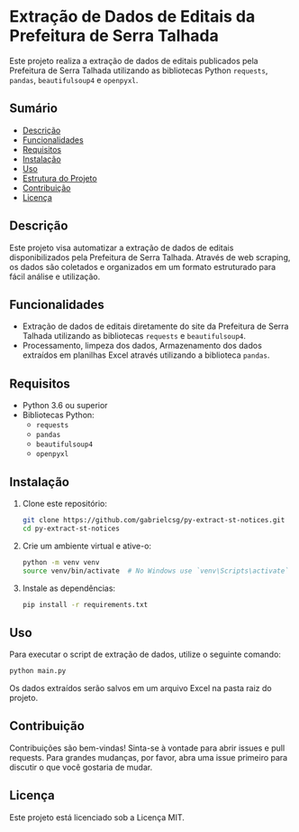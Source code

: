 # Extração de Dados de Editais da Prefeitura de Serra Talhada

Este projeto realiza a extração de dados de editais publicados pela Prefeitura de Serra Talhada utilizando as bibliotecas Python `requests`, `pandas`, `beautifulsoup4` e `openpyxl`.

## Sumário

- [Descrição](#descrição)
- [Funcionalidades](#funcionalidades)
- [Requisitos](#requisitos)
- [Instalação](#instalação)
- [Uso](#uso)
- [Estrutura do Projeto](#estrutura-do-projeto)
- [Contribuição](#contribuição)
- [Licença](#licença)

## Descrição

Este projeto visa automatizar a extração de dados de editais disponibilizados pela Prefeitura de Serra Talhada. Através de web scraping, os dados são coletados e organizados em um formato estruturado para fácil análise e utilização.

## Funcionalidades

- Extração de dados de editais diretamente do site da Prefeitura de Serra Talhada utilizando as bibliotecas `requests` e `beautifulsoup4`.
- Processamento, limpeza dos dados, Armazenamento dos dados extraídos em planilhas Excel através utilizando a biblioteca `pandas`.

## Requisitos

- Python 3.6 ou superior
- Bibliotecas Python:
  - `requests`
  - `pandas`
  - `beautifulsoup4`
  - `openpyxl`

## Instalação

1. Clone este repositório:

   ```bash
   git clone https://github.com/gabrielcsg/py-extract-st-notices.git
   cd py-extract-st-notices
   ```

2. Crie um ambiente virtual e ative-o:

   ```bash
   python -m venv venv
   source venv/bin/activate  # No Windows use `venv\Scripts\activate`
   ```

3. Instale as dependências:

   ```bash
   pip install -r requirements.txt
   ```

## Uso

Para executar o script de extração de dados, utilize o seguinte comando:

```bash
python main.py
```

Os dados extraídos serão salvos em um arquivo Excel na pasta raiz do projeto.

## Contribuição

Contribuições são bem-vindas! Sinta-se à vontade para abrir issues e pull requests. Para grandes mudanças, por favor, abra uma issue primeiro para discutir o que você gostaria de mudar.

## Licença

Este projeto está licenciado sob a Licença MIT.
